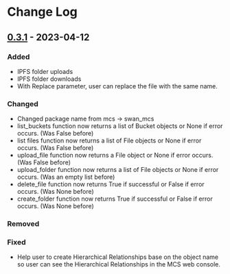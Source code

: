 # Change Log

## [0.3.1] - 2023-04-12

### Added

- IPFS folder uploads
- IPFS folder downloads
- With Replace parameter, user can replace the file with the same name.

### Changed

- Changed package name from mcs -> swan_mcs
- list_buckets function now returns a list of Bucket objects or None if error occurs. (Was False before)
- list files function now returns a list of File objects or None if error occurs. (Was False before)
- upload_file function now returns a File object or None if error occurs. (Was False before)
- upload_folder function now returns a list of File objects or None if error occurs. (Was an empty list before)
- delete_file function now returns True if successful or False if error occurs. (Was None before)
- create_folder function now returns True if successful or False if error occurs. (Was None before)

### Removed

### Fixed
- Help user to create Hierarchical Relationships base on the object name so user can see the Hierarchical Relationships
  in the MCS web console.
  
[0.3.1]: https://github.com/filswan/python-mcs-sdk/releases/tag/v0.3.1

